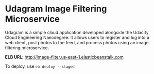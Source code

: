 # Udagram Image Filtering Microservice

Udagram is a simple cloud application developed alongside the Udacity Cloud Engineering Nanodegree. It allows users to register and log into a web client, post photos to the feed, and process photos using an image filtering microservice.

**ELB URL**: http://image-filter.us-east-1.elasticbeanstalk.com

To deploy, use `eb deploy --staged`